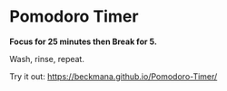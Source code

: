 # Pomodoro Timer

**Focus for 25 minutes then Break for 5.**

Wash, rinse, repeat.

Try it out: https://beckmana.github.io/Pomodoro-Timer/
